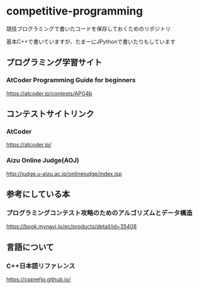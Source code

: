 # competitive-programming

競技プログラミングで書いたコードを保存しておくためのリポジトリ

基本C++で書いていますが、たまーにJPythonで書いたりもしています

## プログラミング学習サイト
### AtCoder Programming Guide for beginners
https://atcoder.jp/contests/APG4b

## コンテストサイトリンク 
### AtCoder 
https://atcoder.jp/
### Aizu Online Judge(AOJ)
http://judge.u-aizu.ac.jp/onlinejudge/index.jsp

## 参考にしている本
### プログラミングコンテスト攻略のためのアルゴリズムとデータ構造
https://book.mynavi.jp/ec/products/detail/id=35408

## 言語について
### C++日本語リファレンス
https://cpprefjp.github.io/
